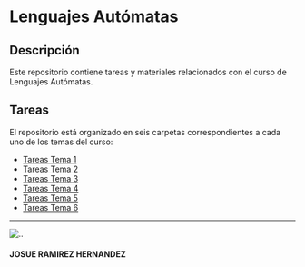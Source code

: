 # Lenguajes Autómatas

## Descripción
Este repositorio contiene tareas y materiales relacionados con el curso de Lenguajes Autómatas.

## Tareas
El repositorio está organizado en seis carpetas correspondientes a cada uno de los temas del curso:

- [Tareas Tema 1](https://github.com/Josuerh20/Lenguajes-Automatas-J/tree/master/Tareas)
- [Tareas Tema 2](https://github.com/Josuerh20/Lenguajes-Automatas-J/tree/master/Tareas%20Tema%202)
- [Tareas Tema 3](https://github.com/Josuerh20/Lenguajes-Automatas-J/tree/master/Tareas%20Tema%203)
- [Tareas Tema 4](tareas_tema_4)
- [Tareas Tema 5](tareas_tema_5)
- [Tareas Tema 6](https://github.com/Josuerh20/Lenguajes-Automatas-J/tree/master/Tareas%20tema%206)
---------------------------------
![..](https://www.itmastersmag.com/wp-content/uploads/2021/01/shutterstock_1078387013-scaled.jpg)


#### JOSUE RAMIREZ HERNANDEZ


